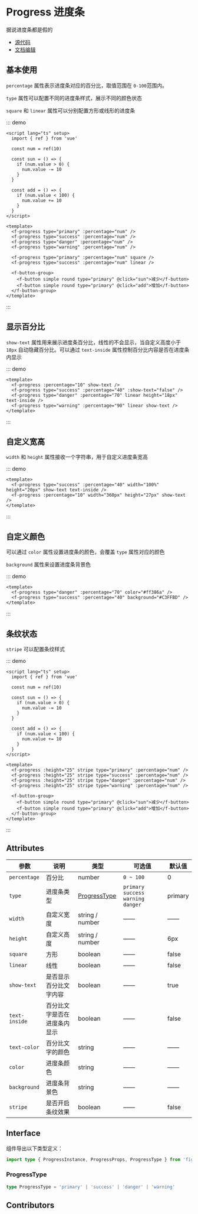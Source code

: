 # Progress 进度条

据说进度条都是假的

- [源代码](https://github.com/FightingDesign/fighting-design/tree/master/packages/fighting-design/progress)
- [文档编辑](https://github.com/FightingDesign/fighting-design/blob/master/docs/docs/components/progress.md)

## 基本使用

`percentage` 属性表示进度条对应的百分比，取值范围在 `0-100`范围内。

`type` 属性可以配置不同的进度条样式，展示不同的颜色状态

`square` 和 `linear` 属性可以分别配置方形或线形的进度条

::: demo

```vue
<script lang="ts" setup>
  import { ref } from 'vue'

  const num = ref(10)

  const sun = () => {
    if (num.value > 0) {
      num.value -= 10
    }
  }

  const add = () => {
    if (num.value < 100) {
      num.value += 10
    }
  }
</script>

<template>
  <f-progress type="primary" :percentage="num" />
  <f-progress type="success" :percentage="num" />
  <f-progress type="danger" :percentage="num" />
  <f-progress type="warning" :percentage="num" />

  <f-progress type="primary" :percentage="num" square />
  <f-progress type="success" :percentage="num" linear />

  <f-button-group>
    <f-button simple round type="primary" @click="sun">减少</f-button>
    <f-button simple round type="primary" @click="add">增加</f-button>
  </f-button-group>
</template>
```

:::

## 显示百分比

`show-text` 属性用来展示进度条百分比，线性的不会显示，当自定义高度小于 `18px` 自动隐藏百分比。可以通过 `text-inside` 属性控制百分比内容是否在进度条内显示

::: demo

```vue
<template>
  <f-progress :percentage="10" show-text />
  <f-progress type="success" :percentage="40" :show-text="false" />
  <f-progress type="danger" :percentage="70" linear height="18px" text-inside />
  <f-progress type="warning" :percentage="90" linear show-text />
</template>
```

:::

## 自定义宽高

`width` 和 `height` 属性接收一个字符串，用于自定义进度条宽高

::: demo

```vue
<template>
  <f-progress type="success" :percentage="40" width="100%" height="20px" show-text text-inside />
  <f-progress :percentage="10" width="360px" height="27px" show-text />
</template>
```

:::

## 自定义颜色

可以通过 `color` 属性设置进度条的颜色，会覆盖 `type` 属性对应的颜色

`background` 属性来设置进度条背景色

::: demo

```vue
<template>
  <f-progress type="danger" :percentage="70" color="#ff386a" />
  <f-progress type="success" :percentage="40" background="#C3FFBD" />
</template>
```

:::

## 条纹状态

`stripe` 可以配置条纹样式

::: demo

```vue
<script lang="ts" setup>
  import { ref } from 'vue'

  const num = ref(10)

  const sun = () => {
    if (num.value > 0) {
      num.value -= 10
    }
  }

  const add = () => {
    if (num.value < 100) {
      num.value += 10
    }
  }
</script>

<template>
  <f-progress :height="25" stripe type="primary" :percentage="num" />
  <f-progress :height="25" stripe type="success" :percentage="num" />
  <f-progress :height="25" stripe type="danger" :percentage="num" />
  <f-progress :height="25" stripe type="warning" :percentage="num" />

  <f-button-group>
    <f-button simple round type="primary" @click="sun">减少</f-button>
    <f-button simple round type="primary" @click="add">增加</f-button>
  </f-button-group>
</template>
```

:::

## Attributes

| 参数          | 说明                         | 类型                                     | 可选值                                 | 默认值  |
| ------------- | ---------------------------- | ---------------------------------------- | -------------------------------------- | ------- |
| `percentage`  | 百分比                       | number                                   | `0 ~ 100`                              | 0       |
| `type`        | 进度条类型                   | <a href="#progresstype">ProgressType</a> | `primary` `success` `warning` `danger` | primary |
| `width`       | 自定义宽度                   | string / number                          | ——                                     | ——      |
| `height`      | 自定义高度                   | string / number                          | ——                                     | 6px     |
| `square`      | 方形                         | boolean                                  | ——                                     | false   |
| `linear`      | 线性                         | boolean                                  | ——                                     | false   |
| `show-text`   | 是否显示百分比文字内容       | boolean                                  | ——                                     | true    |
| `text-inside` | 百分比文字是否在进度条内显示 | boolean                                  | ——                                     | false   |
| `text-color`  | 百分比文字的颜色             | string                                   | ——                                     | ——      |
| `color`       | 进度条颜色                   | string                                   | ——                                     | ——      |
| `background`  | 进度条背景色                 | string                                   | ——                                     | ——      |
| `stripe`      | 是否开启条纹效果             | boolean                                  | ——                                     | false   |

## Interface

组件导出以下类型定义：

```ts
import type { ProgressInstance, ProgressProps, ProgressType } from 'fighting-design'
```

### ProgressType

```ts
type ProgressType = 'primary' | 'success' | 'danger' | 'warning'
```

## Contributors

<a href="https://github.com/Tyh2001" target="_blank">
  <f-avatar round src="https://avatars.githubusercontent.com/u/73180970?v=4" />
</a>

<a href="https://github.com/ding139725" target="_blank">
  <f-avatar round src="https://avatars.githubusercontent.com/u/48934746?v=4" />
</a>

<a href="https://github.com/lzyaom" target="_blank">
  <f-avatar round src="https://avatars.githubusercontent.com/u/26430638?v=4" />
</a>
